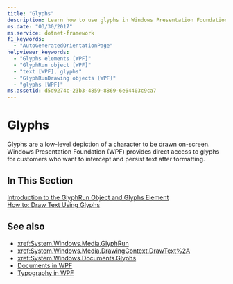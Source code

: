 ```yaml
---
title: "Glyphs"
description: Learn how to use glyphs in Windows Presentation Foundation (WPF) applications. A glyph is a low-level depiction of a character drawn on-screen.
ms.date: "03/30/2017"
ms.service: dotnet-framework
f1_keywords: 
  - "AutoGeneratedOrientationPage"
helpviewer_keywords: 
  - "Glyphs elements [WPF]"
  - "GlyphRun object [WPF]"
  - "text [WPF], glyphs"
  - "GlyphRunDrawing objects [WPF]"
  - "glyphs [WPF]"
ms.assetid: d5d9274c-23b3-4859-8869-6e64403c9ca7
---
```

# Glyphs

Glyphs are a low-level depiction of a character to be drawn on-screen. Windows Presentation Foundation (WPF) provides direct access to glyphs for customers who want to intercept and persist text after formatting.  
  
## In This Section  

[Introduction to the GlyphRun Object and Glyphs Element](introduction-to-the-glyphrun-object-and-glyphs-element.md)  
  [How to: Draw Text Using Glyphs](draw-text-using-glyphs.md)  
  
## See also

- <xref:System.Windows.Media.GlyphRun>
- <xref:System.Windows.Media.DrawingContext.DrawText%2A>
- <xref:System.Windows.Documents.Glyphs>
- [Documents in WPF](documents-in-wpf.md)
- [Typography in WPF](typography-in-wpf.md)
